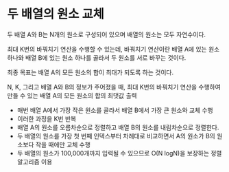 # 두 배열의 원소 교체

두 배열 A와 B는 N개의 원소로 구성되어 있으며 배열의 원소는 모두 자연수이다.

최대 K번의 바꿔치기 연산을 수행할 수 있는데, 바꿔치기 연산이란 배열 A에 있는 원소 하나와 배열 B에 있는 원소 하나를 골라서 두 원소를 서로 바꾸는 것이다.

최종 목표는 배열 A의 모든 원소의 합이 최대가 되도록 하는 것이다.

N, K, 그리고 배열 A와 B의 정보가 주어졌을 때, 최대 K번의 바꿔치기 연산을 수행하여 만들 수 있는 배열 A의 모든 원소의 합의 최댓값 출력

- 매번 배열 A에서 가장 작은 원소를 골라서 배열 B에서 가장 큰 원소와 교체 수행
- 이러한 과정을 K번 반복
- 배열 A의 원소를 오름차순으로 정렬하고 배열 B의 원소를 내림차순으로 정렬한다.
- 두 배열의 원소를 가장 첫 번째 인덱스부터 차례대로 비교하면서 A의 원소가 B의 원소보다 작을 때에만 교체 수행
- 두 배열의 원소가 100,000개까지 입력될 수 있으므로 O(N logN)을 보장하는 정렬 알고리즘 이용
